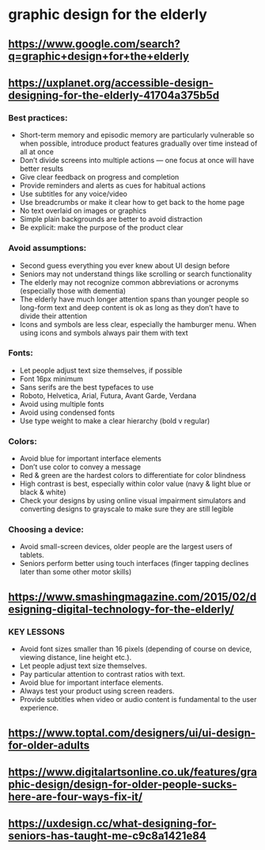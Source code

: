 # graphic design for the elderly

## https://www.google.com/search?q=graphic+design+for+the+elderly


## https://uxplanet.org/accessible-design-designing-for-the-elderly-41704a375b5d

### Best practices:
* Short-term memory and episodic memory are particularly vulnerable so when possible, introduce product features gradually over time instead of all at once
* Don’t divide screens into multiple actions — one focus at once will have better results
* Give clear feedback on progress and completion
* Provide reminders and alerts as cues for habitual actions
* Use subtitles for any voice/video
* Use breadcrumbs or make it clear how to get back to the home page
* No text overlaid on images or graphics
* Simple plain backgrounds are better to avoid distraction
* Be explicit: make the purpose of the product clear
### Avoid assumptions:
* Second guess everything you ever knew about UI design before
* Seniors may not understand things like scrolling or search functionality
* The elderly may not recognize common abbreviations or acronyms (especially those with dementia)
* The elderly have much longer attention spans than younger people so long-form text and deep content is ok as long as they don’t have to divide their attention
* Icons and symbols are less clear, especially the hamburger menu. When using icons and symbols always pair them with text
### Fonts:
* Let people adjust text size themselves, if possible
* Font 16px minimum
* Sans serifs are the best typefaces to use
* Roboto, Helvetica, Arial, Futura, Avant Garde, Verdana
* Avoid using multiple fonts
* Avoid using condensed fonts
* Use type weight to make a clear hierarchy (bold v regular)
### Colors:
* Avoid blue for important interface elements
* Don’t use color to convey a message
* Red & green are the hardest colors to differentiate for color blindness
* High contrast is best, especially within color value (navy & light blue or black & white)
* Check your designs by using online visual impairment simulators and converting designs to grayscale to make sure they are still legible
### Choosing a device:
* Avoid small-screen devices, older people are the largest users of tablets.
* Seniors perform better using touch interfaces (finger tapping declines later than some other motor skills)


## https://www.smashingmagazine.com/2015/02/designing-digital-technology-for-the-elderly/

### KEY LESSONS
* Avoid font sizes smaller than 16 pixels (depending of course on device, viewing distance, line height etc.).
* Let people adjust text size themselves.
* Pay particular attention to contrast ratios with text.
* Avoid blue for important interface elements.
* Always test your product using screen readers.
* Provide subtitles when video or audio content is fundamental to the user experience.

## https://www.toptal.com/designers/ui/ui-design-for-older-adults

## https://www.digitalartsonline.co.uk/features/graphic-design/design-for-older-people-sucks-here-are-four-ways-fix-it/

## https://uxdesign.cc/what-designing-for-seniors-has-taught-me-c9c8a1421e84